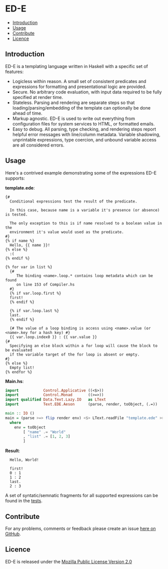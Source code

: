 # ED-E

* [Introduction](#introduction)
* [Usage](#usage)
* [Contribute](#contribute)
* [Licence](#licence)


## Introduction

ED-E is a templating language written in Haskell with a specific set of features:

* Logicless within reason. A small set of consistent predicates
and expressions for formatting and presentational logic are provided.
* Secure. No arbitrary code evaluation, with input data required to be fully specified
at render time.
* Stateless. Parsing and rendering are separate steps so that loading/parsing/embedding
of the template can optionally be done ahead of time.
* Markup agnostic. ED-E is used to write out everything from configuration files for
system services to HTML, or formatted emails.
* Easy to debug. All parsing, type checking, and rendering steps report helpful
error messages with line/column metadata. Variable shadowing, unprintable expressions,
type coercion, and unbound variable access are all considered errors.


## Usage

Here's a contrived example demonstrating some of the expressions ED-E supports:

**template.ede**:

```HTML+Django
{#
  Conditional expressions test the result of the predicate.

  In this case, because name is a variable it's presence (or absence) is tested.

  The only exception to this is if name resolved to a boolean value in the
  environment it's value would used as the predicate.
#}
{% if name %}
  Hello, {{ name }}!
{% else %}
  :(
{% endif %}

{% for var in list %}
  {#
     The binding <name>.loop.* contains loop metadata which can be found
     on line 153 of Compiler.hs
  #}
  {% if var.loop.first %}
  first!
  {% endif %}

  {% if var.loop.last %}
  last.
  {% endif %}

  {# The value of a loop binding is access using <name>.value (or <name>.key for a hash key) #}
  {{ var.loop.index0 }} : {{ var.value }}
{#
  Specifying an else block within a for loop will cause the block to be evaluated
  if the variable target of the for loop is absent or empty.
#}
{% else %}
  Empty list!
{% endfor %}
```

**Main.hs**:

```haskell
import           Control.Applicative ((<$>))
import           Control.Monad       ((>=>))
import qualified Data.Text.Lazy.IO   as LText
import           Text.EDE.Aeson      (parse, render, toObject, (.=))

main :: IO ()
main = (parse >=> flip render env) <$> LText.readFile "template.ede" >>= print
  where
    env = toObject
        [ "name" .= "World"
        , "list" .= [1, 2, 3]
        ]
```

**Result**:

```
  Hello, World!

  first!
  0 : 1
  1 : 2
  last.
  2 : 3
```

A set of syntatic/semnatic fragments for all supported expressions can be found in the [tests](test/resources).


## Contribute

For any problems, comments or feedback please create an issue [here on GitHub](github.com/brendanhay/ed-e/issues).


## Licence

ED-E is released under the [Mozilla Public License Version 2.0](http://www.mozilla.org/MPL/)
